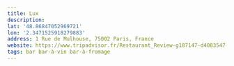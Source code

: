 ```yaml
---
title: Lux
description:
lat: '48.86847052969721'
lon: '2.3471525918279883'
address: 1 Rue de Mulhouse, 75002 Paris, France
website: https://www.tripadvisor.fr/Restaurant_Review-g187147-d4083547-Reviews-Lux_Bar-Paris_Ile_de_France.html
tags: bar bar-à-vin bar-à-fromage
---
```

